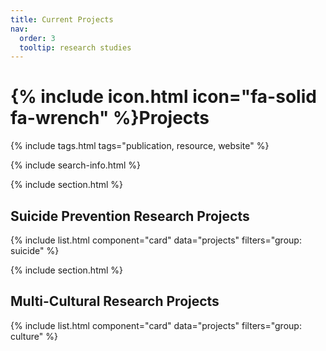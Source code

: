 ```yaml
---
title: Current Projects
nav:
  order: 3
  tooltip: research studies
---
```


# {% include icon.html icon="fa-solid fa-wrench" %}Projects



{% include tags.html tags="publication, resource, website" %}

{% include search-info.html %}

{% include section.html %}

## Suicide Prevention Research Projects

{% include list.html component="card" data="projects" filters="group: suicide" %}

{% include section.html %}

## Multi-Cultural Research Projects

{% include list.html component="card" data="projects" filters="group: culture" %}
